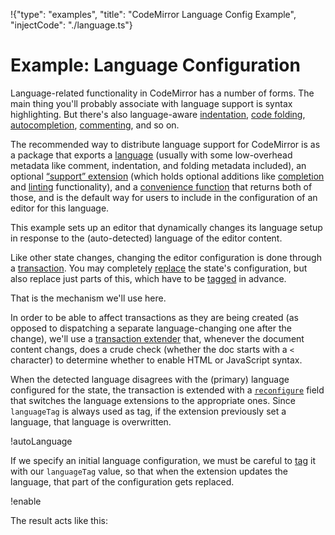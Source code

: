 !{"type": "examples", "title": "CodeMirror Language Config Example", "injectCode": "./language.ts"}

# Example: Language Configuration

Language-related functionality in CodeMirror has a number of forms.
The main thing you'll probably associate with language support is
syntax highlighting. But there's also language-aware
[indentation](##state.EditorState^indentation), [code
folding](##fold), [autocompletion](##autocomplete),
[commenting](##comment), and so on.

The recommended way to distribute language support for CodeMirror is
as a package that exports a
[language](##lang-javascript.javascriptLanguage) (usually with some
low-overhead metadata like comment, indentation, and folding metadata
included), an optional [“support”
extension](##lang-javascript.javascriptSupport) (which holds optional
additions like [completion](##autocomplete) and [linting](##lint)
functionality), and a [convenience
function](##lang-javascript.javascript) that returns both of those,
and is the default way for users to include in the configuration of an
editor for this language.

This example sets up an editor that dynamically changes its language
setup in response to the (auto-detected) language of the editor
content.

Like other state changes, changing the editor configuration is done
through a [transaction](##state.TransactionSpec.reconfigure). You may
completely [replace](##state.ReconfigurationSpec.full) the state's
configuration, but also replace just parts of this, which have to be
[tagged](##state.tagExtension) in advance.

That is the mechanism we'll use here.

In order to be able to affect transactions as they are being created
(as opposed to dispatching a separate language-changing one after the
change), we'll use a [transaction
extender](##state.EditorState^transactionExtender) that, whenever the
document content changs, does a crude check (whether the doc starts
with a `<` character) to determine whether to enable HTML or
JavaScript syntax.

When the detected language disagrees with the (primary) language
configured for the state, the transaction is extended with a
[`reconfigure`](##state.TransactionSpec.reconfigure) field that
switches the language extensions to the appropriate ones. Since
`languageTag` is always used as tag, if the extension previously set a
language, that language is overwritten.

!autoLanguage

If we specify an initial language configuration, we must be careful to
[tag](##state.tagExtension) it with our `languageTag` value, so that
when the extension updates the language, that part of the
configuration gets replaced.

!enable

The result acts like this:

<div id=editor></div>
<script defer src="../../codemirror.js"></script>
<script defer src="language.js"></script>
